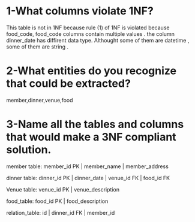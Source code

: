 # 1-What columns violate 1NF?

This table is not in 1NF because rule (1) of 1NF is violated because food_code, food_code columns contain multiple values .
the column dinner_date has diffirent data type. Althought some of them are datetime , some of them are string .

# 2-What entities do you recognize that could be extracted?

member,dinner,venue,food

# 3-Name all the tables and columns that would make a 3NF compliant solution.

member table:
member_id PK | member_name | member_address

dinner table:
dinner_id PK | dinner_date | venue_id FK | food_id FK

Venue table:
venue_id PK | venue_description

food_table:
food_id PK | food_description

relation_table:
id | dinner_id FK | member_id
